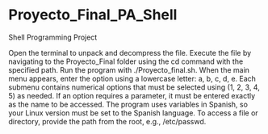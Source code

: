 # Proyecto_Final_PA_Shell


Shell Programming Project

Open the terminal to unpack and decompress the file.
Execute the file by navigating to the Proyecto_Final folder using the cd command with the specified path.
Run the program with ./Proyecto_final.sh.
When the main menu appears, enter the option using a lowercase letter: a, b, c, d, e.
Each submenu contains numerical options that must be selected using (1, 2, 3, 4, 5) as needed.
If an option requires a parameter, it must be entered exactly as the name to be accessed.
The program uses variables in Spanish, so your Linux version must be set to the Spanish language.
To access a file or directory, provide the path from the root, e.g., /etc/passwd.
